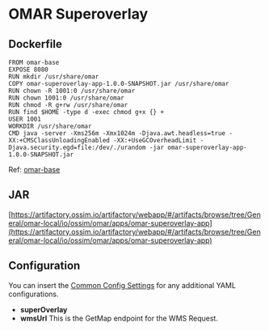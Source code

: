 # OMAR Superoverlay

## Dockerfile
```
FROM omar-base
EXPOSE 8080
RUN mkdir /usr/share/omar
COPY omar-superoverlay-app-1.0.0-SNAPSHOT.jar /usr/share/omar
RUN chown -R 1001:0 /usr/share/omar
RUN chown 1001:0 /usr/share/omar
RUN chmod -R g+rw /usr/share/omar
RUN find $HOME -type d -exec chmod g+x {} +
USER 1001
WORKDIR /usr/share/omar
CMD java -server -Xms256m -Xmx1024m -Djava.awt.headless=true -XX:+CMSClassUnloadingEnabled -XX:+UseGCOverheadLimit -Djava.security.egd=file:/dev/./urandom -jar omar-superoverlay-app-1.0.0-SNAPSHOT.jar
```
Ref: [omar-base](../../../omar-base/docs/install-guide/omar-base/)

## JAR
[https://artifactory.ossim.io/artifactory/webapp/#/artifacts/browse/tree/General/omar-local/io/ossim/omar/apps/omar-superoverlay-app](https://artifactory.ossim.io/artifactory/webapp/#/artifacts/browse/tree/General/omar-local/io/ossim/omar/apps/omar-superoverlay-app)

## Configuration

You can insert the [Common Config Settings](../../../omar-common/docs/install-guide/omar-common/#common-config-settings) for any additional YAML configurations.

* **superOverlay**
 * **wmsUrl** This is the GetMap endpoint for the WMS Request.

 

